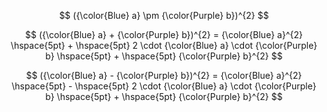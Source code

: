 $$
    ({\color{Blue} a} \pm {\color{Purple} b})^{2}
$$

$$
    ({\color{Blue} a} + {\color{Purple} b})^{2} = {\color{Blue} a}^{2} 
    \hspace{5pt} + \hspace{5pt} 2 \cdot {\color{Blue} a} \cdot {\color{Purple} b} 
    \hspace{5pt} + \hspace{5pt} {\color{Purple} b}^{2}
$$

$$
    ({\color{Blue} a} - {\color{Purple} b})^{2} = {\color{Blue} a}^{2} 
    \hspace{5pt} - \hspace{5pt} 2 \cdot {\color{Blue} a} \cdot {\color{Purple} b} 
    \hspace{5pt} + \hspace{5pt} {\color{Purple} b}^{2}
    $$